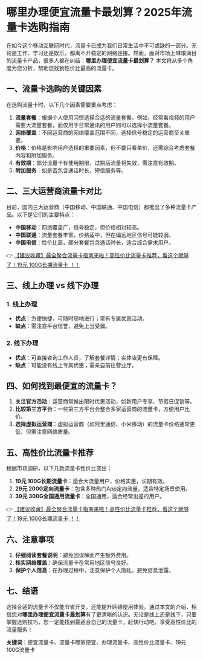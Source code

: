 # 哪里办理便宜流量卡最划算？2025年流量卡选购指南

在如今这个移动互联网时代，流量卡已成为我们日常生活中不可或缺的一部分。无论是工作、学习还是娱乐，都离不开稳定的网络连接。然而，面对市场上琳琅满目的流量卡产品，很多人都在纠结：**哪里办理便宜流量卡最划算？** 本文将从多个角度为您分析，帮助您找到性价比最高的流量卡。

## 一、流量卡选购的关键因素

在选购流量卡时，以下几个因素需要重点考虑：

1. **流量套餐**：根据个人使用习惯选择合适的流量套餐。例如，经常看视频的用户需要大流量套餐，而仅用于日常通讯的用户则可以选择小流量套餐。
2. **网络覆盖**：不同运营商的网络覆盖范围不同，选择信号稳定的运营商至关重要。
3. **价格**：价格是影响用户选择的重要因素，但不要只看单价，还需综合考虑套餐内容和附加服务。
4. **有效期**：部分流量卡有使用期限，过期后流量将失效，需注意有效期。
5. **附加服务**：如是否包含通话时长、短信服务等。

## 二、三大运营商流量卡对比

目前，国内三大运营商（中国移动、中国联通、中国电信）都推出了多种流量卡产品。以下是它们的主要特点：

- **中国移动**：网络覆盖广，信号稳定，但价格相对较高。
- **中国联通**：流量套餐丰富，价格适中，但在偏远地区信号可能较弱。
- **中国电信**：性价比高，部分套餐包含通话时长，适合综合需求用户。

👉 [【建议收藏】最全聚合流量卡指南来啦！高性价比流量卡推荐，看这个就够了！19元 100G长期流量卡 ！！](https://bit.ly/Liuliangka)

## 三、线上办理 vs 线下办理

### 1. 线上办理
- **优点**：方便快捷，可随时随地进行；常有专属优惠活动。
- **缺点**：需注意平台信誉，避免上当受骗。

### 2. 线下办理
- **优点**：可直接咨询工作人员，了解套餐详情；实体店更有保障。
- **缺点**：可能没有线上专属优惠；需亲自前往营业厅。

## 四、如何找到最便宜的流量卡？

1. **关注官方活动**：运营商常推出限时优惠活动，如新用户专享、节假日促销等。
2. **比较第三方平台**：一些第三方平台会整合多家运营商的流量卡，方便用户比价。
3. **选择虚拟运营商**：虚拟运营商（如阿里通信、小米移动）的流量卡价格通常更低，但需注意网络质量。

## 五、高性价比流量卡推荐

根据市场调研，以下几款流量卡性价比突出：

1. **19元 100G长期流量卡**：适合大流量用户，价格实惠，长期有效。
2. **29元 200G定向流量卡**：包含多种热门App定向流量，适合特定场景使用。
3. **39元 300G全国通用流量卡**：全国通用，适合经常出差的用户。

👉 [【建议收藏】最全聚合流量卡指南来啦！高性价比流量卡推荐，看这个就够了！19元 100G长期流量卡 ！！](https://bit.ly/Liuliangka)

## 六、注意事项

1. **仔细阅读套餐说明**：避免因误解而产生额外费用。
2. **核实网络覆盖**：确保流量卡在常用地区信号良好。
3. **保护个人信息**：在办理过程中，注意保护个人隐私，避免信息泄露。

## 七、结语

选择合适的流量卡不仅能节省开支，还能提升网络使用体验。通过本文的介绍，相信您对**哪里办理便宜流量卡最划算**有了更清晰的认识。无论是线上还是线下，只要掌握选购技巧，您一定能找到最适合自己的流量卡。赶快行动吧，享受高性价比的流量服务！

**关键词**：便宜流量卡、流量卡哪家便宜、办理流量卡、高性价比流量卡、19元 100G流量卡